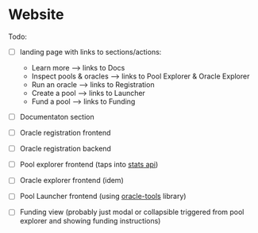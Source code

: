 # Website

Todo:
- [ ] landing page with links to sections/actions:
  - Learn more --> links to Docs
  - Inspect pools & oracles --> links to Pool Explorer & Oracle Explorer
  - Run an oracle --> links to Registration
  - Create a pool --> links to Launcher
  - Fund a pool --> links to Funding

- [ ] Documentaton section
- [ ] Oracle registration frontend
- [ ] Oracle registration backend 
- [ ] Pool explorer frontend (taps into [stats api](https://github.com/thedelphiproject/ergo-oracle-stats-backend))
- [ ] Oracle explorer frontend (idem)
- [ ] Pool Launcher frontend (using [oracle-tools](https://github.com/thedelphiproject/ergo-oracle-tools-js) library)
- [ ] Funding view (probably just modal or collapsible triggered from pool explorer and showing funding instructions)
